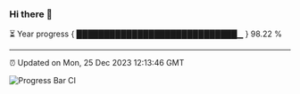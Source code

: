 ### Hi there 👋

⏳ Year progress { █████████████████████████████▁ } 98.22 %

---

⏰ Updated on Mon, 25 Dec 2023 12:13:46 GMT

![Progress Bar CI](https://github.com/Shyam-Makwana/GitHub-Actions-Demo/workflows/Progress%20Bar%20CI/badge.svg)
